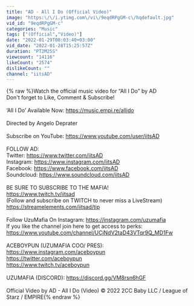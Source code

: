 ```yaml
---
title: "AD - All I Do (Official Video)"
image: "https:\/\/i.ytimg.com\/vi\/9eqdRPgGM-c\/hqdefault.jpg"
vid_id: "9eqdRPgGM-c"
categories: "Music"
tags: ["(Official","Video)"]
date: "2022-01-29T08:03:40+03:00"
vid_date: "2022-01-28T15:25:57Z"
duration: "PT2M25S"
viewcount: "14116"
likeCount: "2574"
dislikeCount: ""
channel: "iitsAD"
---
```

{% raw %}Watch the official music video for “All I Do” by AD<br />Don't forget to Like, Comment &amp; Subscribe!<br /><br />‘All I Do’ Available Now: <a rel="nofollow" target="blank" href="https://music.empi.re/allido">https://music.empi.re/allido</a><br /><br />Directed by Angelo Deprater <br /><br />Subscribe on YouTube: <a rel="nofollow" target="blank" href="https://www.youtube.com/user/iitsAD">https://www.youtube.com/user/iitsAD</a><br /><br />FOLLOW AD:<br />Twitter: <a rel="nofollow" target="blank" href="https://www.twitter.com/iitsAD">https://www.twitter.com/iitsAD</a><br />Instagram: <a rel="nofollow" target="blank" href="https://www.instagram.com/iitsAD">https://www.instagram.com/iitsAD</a><br />Facebook: <a rel="nofollow" target="blank" href="https://www.facebook.com/iitsAD">https://www.facebook.com/iitsAD</a><br />Soundcloud: <a rel="nofollow" target="blank" href="https://www.soundcloud.com/iitsAD">https://www.soundcloud.com/iitsAD</a><br /><br />BE SURE TO SUBSCRIBE TO THE MAFIA!<br /><a rel="nofollow" target="blank" href="https://www.twitch.tv/iitsad">https://www.twitch.tv/iitsad</a><br />(Follow and subscribe on TWITCH to never miss a LiveStream)<br /><a rel="nofollow" target="blank" href="https://streamelements.com/iitsad/tip">https://streamelements.com/iitsad/tip</a><br /><br />Follow UzuMafia On Instagram: <a rel="nofollow" target="blank" href="https://instagram.com/uzumafia">https://instagram.com/uzumafia</a><br />If you like the channel join here to get access to perks:<br /><a rel="nofollow" target="blank" href="https://www.youtube.com/channel/UCjNdV2taD43VTqr9Q_MD1Fw">https://www.youtube.com/channel/UCjNdV2taD43VTqr9Q_MD1Fw</a><br /><br />ACEBOYPUN (UZUMAFIA COO/ PRES):<br /><a rel="nofollow" target="blank" href="https://www.instagram.com/aceboypun">https://www.instagram.com/aceboypun</a><br /><a rel="nofollow" target="blank" href="https://twitter.com/aceboypun">https://twitter.com/aceboypun</a><br /><a rel="nofollow" target="blank" href="https://www.twitch.tv/aceboypun">https://www.twitch.tv/aceboypun</a><br /><br />UZUMAFIA (DISCORD): <a rel="nofollow" target="blank" href="https://discord.gg/VM8rsn6hGF">https://discord.gg/VM8rsn6hGF</a><br /><br />Official Video by AD - All I Do (Video) © 2022 2CC Baby LLC / League of Starz / EMPIRE{% endraw %}
